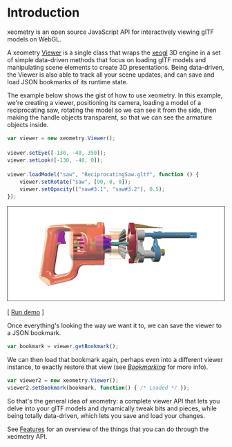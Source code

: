 # Introduction

xeometry is an open source JavaScript API for interactively viewing glTF models on WebGL.

A xeometry [Viewer](http://xeolabs.com/xeometry/docs/#viewer) is a single class that wraps the [xeogl](http://xeogl.org) 3D engine in a set of simple data-driven methods that focus on loading glTF models and manipulating scene elements to create 3D presentations. Being data-driven, the Viewer is also able to track all your scene updates, and can save and load JSON bookmarks of its runtime state.

The example below shows the gist of how to use xeometry. In this example, we're creating a viewer, positioning its camera, loading a model of a reciprocating saw, rotating the model so we can see it from the side, then making the handle objects transparent, so that we can see the armature objects inside.

```javascript
var viewer = new xeometry.Viewer();

viewer.setEye([-130, -40, 350]);
viewer.setLook([-130, -40, 0]);

viewer.loadModel("saw", "ReciprocatingSaw.gltf", function () {
    viewer.setRotate("saw", [90, 0, 0]);
    viewer.setOpacity(["saw#3.1", "saw#3.2"], 0.5);
});
```

[![](assets/transparency.png)](http://xeolabs.com/xeometry/examples/#effects_transparency)

\[ [Run demo](http://xeolabs.com/xeometry/examples/#effects_transparency) \]

Once everything's looking the way we want it to, we can save the viewer to a JSON bookmark.

```javascript
var bookmark = viewer.getBookmark();
```

We can then load that bookmark again, perhaps even into a different viewer instance, to exactly restore that view \(see [_Bookmarking_](bookmarking.md) for more info\).

```javascript
var viewer2 = new xeometry.Viewer();
viewer2.setBookmark(bookmark, function() { /* Loaded */ });
```

So that's the general idea of xeometry: a complete viewer API that lets you delve into your glTF models and dynamically tweak bits and pieces, while being totally data-driven,  which lets you save and load your changes.

See [Features](/features.md) for an overview of the things that you can do through the xeometry API.

